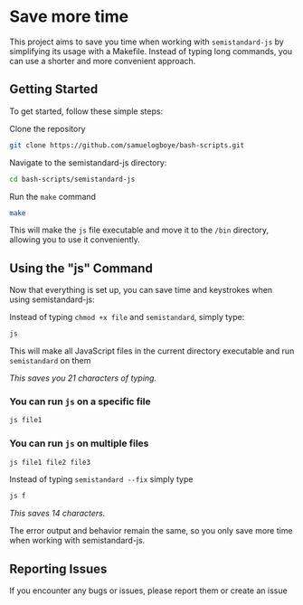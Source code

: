 # Save more time

This project aims to save you time when working with `semistandard-js` by simplifying its usage with a Makefile. Instead of typing long commands, you can use a shorter and more convenient approach.

## Getting Started

To get started, follow these simple steps:

Clone the repository

```bash
git clone https://github.com/samuelogboye/bash-scripts.git
```

Navigate to the semistandard-js directory:

```bash
cd bash-scripts/semistandard-js
```

Run the `make` command
```bash
make
```

This will make the `js` file executable and move it to the `/bin` directory, allowing you to use it conveniently.


## Using the "js" Command

Now that everything is set up, you can save time and keystrokes when using semistandard-js:

Instead of typing `chmod +x file` and `semistandard`, simply type:

```bash
js
```
This will make all JavaScript files in the current directory executable and run `semistandard` on them

*This saves you 21 characters of typing.*

### You can run `js` on a specific file

```bash
js file1
```

### You can run `js` on multiple files

```bash
js file1 file2 file3
```

Instead of typing `semistandard --fix` simply type

```bash
js f
```

*This saves 14 characters.*


The error output and behavior remain the same, so you only save more time when working with semistandard-js.


## Reporting Issues

If you encounter any bugs or issues, please report them or create an issue
